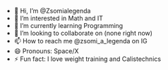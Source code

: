 - 👋 Hi, I’m @Zsomialegenda
- 👀 I’m interested in Math and IT
- 🌱 I’m currently learning Programming
- 💞️ I’m looking to collaborate on (none right now)
- 📫 How to reach me @zsomi_a_legenda on IG
- 😄 Pronouns: Space/X
- ⚡ Fun fact: I love weight training and Calistechnics

<!---
Zsomialegenda/Zsomialegenda is a ✨ special ✨ repository because its `README.md` (this file) appears on your GitHub profile.
You can click the Preview link to take a look at your changes.
--->
